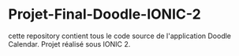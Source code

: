 # Projet-Final-Doodle-IONIC-2

cette repository contient tous le code source de l'application Doodle Calendar. 
Projet réalisé sous IONIC 2.
